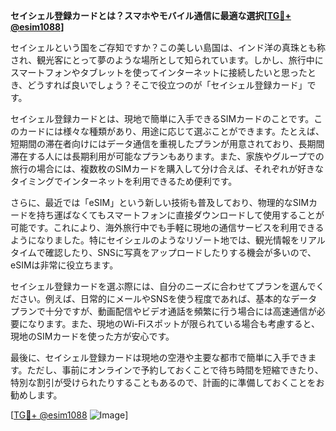 **セイシェル登録カードとは？スマホやモバイル通信に最適な選択[[TG💪+ @esim1088](https://t.me/s/esim1088)]**

セイシェルという国をご存知ですか？この美しい島国は、インド洋の真珠とも称され、観光客にとって夢のような場所として知られています。しかし、旅行中にスマートフォンやタブレットを使ってインターネットに接続したいと思ったとき、どうすれば良いでしょう？そこで役立つのが「セイシェル登録カード」です。

セイシェル登録カードとは、現地で簡単に入手できるSIMカードのことです。このカードには様々な種類があり、用途に応じて選ぶことができます。たとえば、短期間の滞在者向けにはデータ通信を重視したプランが用意されており、長期間滞在する人には長期利用が可能なプランもあります。また、家族やグループでの旅行の場合には、複数枚のSIMカードを購入して分け合えば、それぞれが好きなタイミングでインターネットを利用できるため便利です。

さらに、最近では「eSIM」という新しい技術も普及しており、物理的なSIMカードを持ち運ばなくてもスマートフォンに直接ダウンロードして使用することが可能です。これにより、海外旅行中でも手軽に現地の通信サービスを利用できるようになりました。特にセイシェルのようなリゾート地では、観光情報をリアルタイムで確認したり、SNSに写真をアップロードしたりする機会が多いので、eSIMは非常に役立ちます。

セイシェル登録カードを選ぶ際には、自分のニーズに合わせてプランを選んでください。例えば、日常的にメールやSNSを使う程度であれば、基本的なデータプランで十分ですが、動画配信やビデオ通話を頻繁に行う場合には高速通信が必要になります。また、現地のWi-Fiスポットが限られている場合も考慮すると、現地のSIMカードを使った方が安心です。

最後に、セイシェル登録カードは現地の空港や主要な都市で簡単に入手できます。ただし、事前にオンラインで予約しておくことで待ち時間を短縮できたり、特別な割引が受けられたりすることもあるので、計画的に準備しておくことをお勧めします。

[[TG💪+ @esim1088](https://t.me/s/esim1088) ![Image](https://i.postimg.cc/Y0z9fWf4/image.png)]